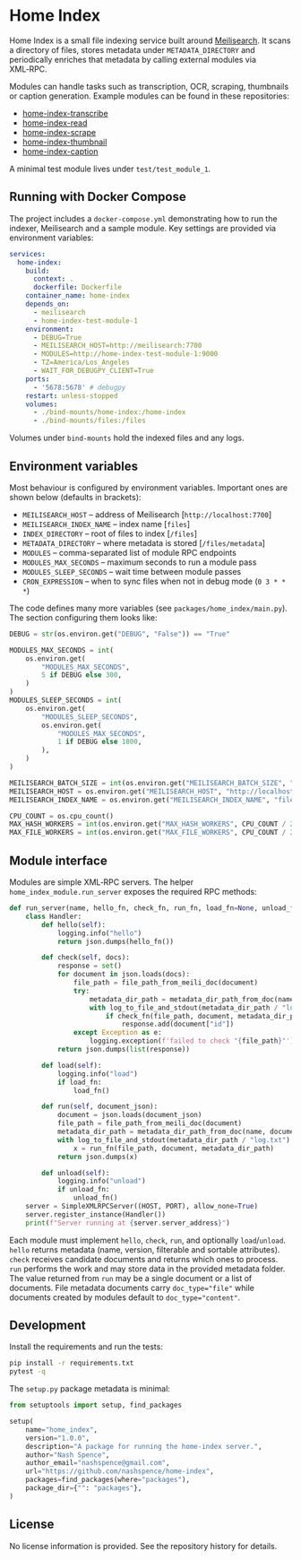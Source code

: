# Home Index

Home Index is a small file indexing service built around [Meilisearch](https://www.meilisearch.com/).
It scans a directory of files, stores metadata under `METADATA_DIRECTORY` and
periodically enriches that metadata by calling external modules via XML‑RPC.

Modules can handle tasks such as transcription, OCR, scraping, thumbnails or
caption generation. Example modules can be found in these repositories:

- [home-index-transcribe](https://github.com/nashspence/home-index-transcribe)
- [home-index-read](https://github.com/nashspence/home-index-read)
- [home-index-scrape](https://github.com/nashspence/home-index-scrape)
- [home-index-thumbnail](https://github.com/nashspence/home-index-thumbnail)
- [home-index-caption](https://github.com/nashspence/home-index-caption)

A minimal test module lives under `test/test_module_1`.

## Running with Docker Compose

The project includes a `docker-compose.yml` demonstrating how to run the indexer,
Meilisearch and a sample module. Key settings are provided via environment
variables:

```yaml
services:
  home-index:
    build:
      context: .
      dockerfile: Dockerfile
    container_name: home-index
    depends_on:
      - meilisearch
      - home-index-test-module-1
    environment:
      - DEBUG=True
      - MEILISEARCH_HOST=http://meilisearch:7700
      - MODULES=http://home-index-test-module-1:9000
      - TZ=America/Los_Angeles
      - WAIT_FOR_DEBUGPY_CLIENT=True
    ports:
      - '5678:5678' # debugpy
    restart: unless-stopped
    volumes:
      - ./bind-mounts/home-index:/home-index
      - ./bind-mounts/files:/files
```

Volumes under `bind-mounts` hold the indexed files and any logs.

## Environment variables

Most behaviour is configured by environment variables. Important ones are shown
below (defaults in brackets):

- `MEILISEARCH_HOST` – address of Meilisearch [`http://localhost:7700`]
- `MEILISEARCH_INDEX_NAME` – index name [`files`]
- `INDEX_DIRECTORY` – root of files to index [`/files`]
- `METADATA_DIRECTORY` – where metadata is stored [`/files/metadata`]
- `MODULES` – comma-separated list of module RPC endpoints
- `MODULES_MAX_SECONDS` – maximum seconds to run a module pass
- `MODULES_SLEEP_SECONDS` – wait time between module passes
- `CRON_EXPRESSION` – when to sync files when not in debug mode (`0 3 * * *`)

The code defines many more variables (see `packages/home_index/main.py`). The
section configuring them looks like:

```python
DEBUG = str(os.environ.get("DEBUG", "False")) == "True"

MODULES_MAX_SECONDS = int(
    os.environ.get(
        "MODULES_MAX_SECONDS",
        5 if DEBUG else 300,
    )
)
MODULES_SLEEP_SECONDS = int(
    os.environ.get(
        "MODULES_SLEEP_SECONDS",
        os.environ.get(
            "MODULES_MAX_SECONDS",
            1 if DEBUG else 1800,
        ),
    )
)

MEILISEARCH_BATCH_SIZE = int(os.environ.get("MEILISEARCH_BATCH_SIZE", "10000"))
MEILISEARCH_HOST = os.environ.get("MEILISEARCH_HOST", "http://localhost:7700")
MEILISEARCH_INDEX_NAME = os.environ.get("MEILISEARCH_INDEX_NAME", "files")

CPU_COUNT = os.cpu_count()
MAX_HASH_WORKERS = int(os.environ.get("MAX_HASH_WORKERS", CPU_COUNT / 2))
MAX_FILE_WORKERS = int(os.environ.get("MAX_FILE_WORKERS", CPU_COUNT / 2))
```

## Module interface

Modules are simple XML‑RPC servers. The helper
`home_index_module.run_server` exposes the required RPC methods:

```python
def run_server(name, hello_fn, check_fn, run_fn, load_fn=None, unload_fn=None):
    class Handler:
        def hello(self):
            logging.info("hello")
            return json.dumps(hello_fn())

        def check(self, docs):
            response = set()
            for document in json.loads(docs):
                file_path = file_path_from_meili_doc(document)
                try:
                    metadata_dir_path = metadata_dir_path_from_doc(name, document)
                    with log_to_file_and_stdout(metadata_dir_path / "log.txt"):
                        if check_fn(file_path, document, metadata_dir_path):
                            response.add(document["id"])
                except Exception as e:
                    logging.exception(f'failed to check "{file_path}"')
            return json.dumps(list(response))

        def load(self):
            logging.info("load")
            if load_fn:
                load_fn()

        def run(self, document_json):
            document = json.loads(document_json)
            file_path = file_path_from_meili_doc(document)
            metadata_dir_path = metadata_dir_path_from_doc(name, document)
            with log_to_file_and_stdout(metadata_dir_path / "log.txt"):
                x = run_fn(file_path, document, metadata_dir_path)
            return json.dumps(x)

        def unload(self):
            logging.info("unload")
            if unload_fn:
                unload_fn()
    server = SimpleXMLRPCServer((HOST, PORT), allow_none=True)
    server.register_instance(Handler())
    print(f"Server running at {server.server_address}")
```

Each module must implement `hello`, `check`, `run`, and optionally
`load`/`unload`. `hello` returns metadata (name, version, filterable and sortable
attributes). `check` receives candidate documents and returns which ones to
process. `run` performs the work and may store data in the provided metadata
folder. The value returned from `run` may be a single document or a list of
documents. File metadata documents carry `doc_type="file"` while documents
created by modules default to `doc_type="content"`.

## Development

Install the requirements and run the tests:

```bash
pip install -r requirements.txt
pytest -q
```

The `setup.py` package metadata is minimal:

```python
from setuptools import setup, find_packages

setup(
    name="home_index",
    version="1.0.0",
    description="A package for running the home-index server.",
    author="Nash Spence",
    author_email="nashspence@gmail.com",
    url="https://github.com/nashspence/home-index",
    packages=find_packages(where="packages"),
    package_dir={"": "packages"},
)
```

## License

No license information is provided. See the repository history for details.
